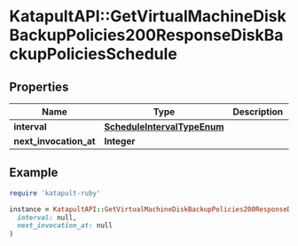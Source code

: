 # KatapultAPI::GetVirtualMachineDiskBackupPolicies200ResponseDiskBackupPoliciesSchedule

## Properties

| Name | Type | Description | Notes |
| ---- | ---- | ----------- | ----- |
| **interval** | [**ScheduleIntervalTypeEnum**](ScheduleIntervalTypeEnum.md) |  | [optional] |
| **next_invocation_at** | **Integer** |  | [optional] |

## Example

```ruby
require 'katapult-ruby'

instance = KatapultAPI::GetVirtualMachineDiskBackupPolicies200ResponseDiskBackupPoliciesSchedule.new(
  interval: null,
  next_invocation_at: null
)
```

